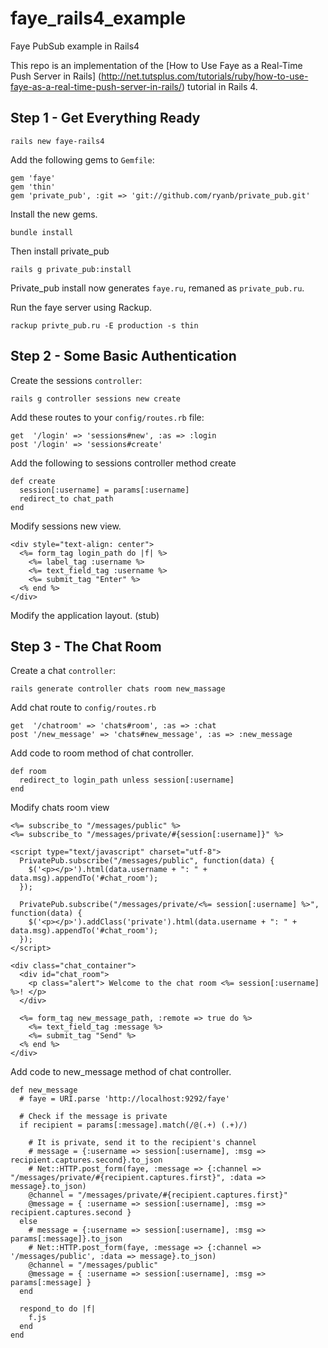 faye_rails4_example
===================

Faye PubSub example in Rails4

This repo is an implementation of the 
[How to Use Faye as a Real-Time Push Server in Rails]
(http://net.tutsplus.com/tutorials/ruby/how-to-use-faye-as-a-real-time-push-server-in-rails/)
tutorial in Rails 4.

Step 1 - Get Everything Ready
-----------------------------

    rails new faye-rails4

Add the following gems to `Gemfile`:

    gem 'faye'
    gem 'thin'
    gem 'private_pub', :git => 'git://github.com/ryanb/private_pub.git'

Install the new gems.

    bundle install

Then install private_pub

    rails g private_pub:install

Private_pub install now generates `faye.ru`, remaned as `private_pub.ru`. 

Run the faye server using Rackup.

    rackup privte_pub.ru -E production -s thin

Step 2 - Some Basic Authentication
----------------------------------

Create the sessions `controller`:

    rails g controller sessions new create

Add these routes to your `config/routes.rb` file:

    get  '/login' => 'sessions#new', :as => :login
    post '/login' => 'sessions#create'

Add the following to sessions controller method create

    def create
      session[:username] = params[:username]
      redirect_to chat_path
    end

Modify sessions new view.

    <div style="text-align: center">
      <%= form_tag login_path do |f| %>
        <%= label_tag :username %>
        <%= text_field_tag :username %>
        <%= submit_tag "Enter" %>
      <% end %>
    </div>

Modify the application layout. (stub)

Step 3 - The Chat Room
----------------------

Create a chat `controller`:

    rails generate controller chats room new_massage

Add chat route to `config/routes.rb`

    get  '/chatroom' => 'chats#room', :as => :chat
    post '/new_message' => 'chats#new_message', :as => :new_message

Add code to room method of chat controller.

    def room
      redirect_to login_path unless session[:username]
    end

Modify chats room view

    <%= subscribe_to "/messages/public" %>
    <%= subscribe_to "/messages/private/#{session[:username]}" %>
      
    <script type="text/javascript" charset="utf-8">
      PrivatePub.subscribe("/messages/public", function(data) {
        $('<p></p>').html(data.username + ": " + data.msg).appendTo('#chat_room');
      });
      
      PrivatePub.subscribe("/messages/private/<%= session[:username] %>", function(data) {
        $('<p></p>').addClass('private').html(data.username + ": " + data.msg).appendTo('#chat_room');
      });
    </script>
      
    <div class="chat_container">
      <div id="chat_room">
        <p class="alert"> Welcome to the chat room <%= session[:username] %>! </p>
      </div>
      
      <%= form_tag new_message_path, :remote => true do %>
        <%= text_field_tag :message %>
        <%= submit_tag "Send" %>
      <% end %>
    </div>

Add code to new_message method of chat controller.

    def new_message
      # faye = URI.parse 'http://localhost:9292/faye'
      
      # Check if the message is private
      if recipient = params[:message].match(/@(.+) (.+)/)
        
        # It is private, send it to the recipient's channel
        # message = {:username => session[:username], :msg => recipient.captures.second}.to_json
        # Net::HTTP.post_form(faye, :message => {:channel => "/messages/private/#{recipient.captures.first}", :data => message}.to_json)
        @channel = "/messages/private/#{recipient.captures.first}"
        @message = { :username => session[:username], :msg => recipient.captures.second }
      else
        # message = {:username => session[:username], :msg => params[:message]}.to_json
        # Net::HTTP.post_form(faye, :message => {:channel => '/messages/public', :data => message}.to_json)
        @channel = "/messages/public"
        @message = { :username => session[:username], :msg => params[:message] }
      end
      
      respond_to do |f|
        f.js
      end
    end
